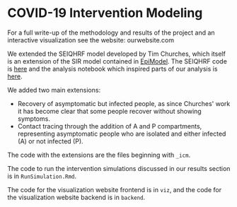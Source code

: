 # COVID-19 Intervention Modeling

For a full write-up of the methodology and results of the project and an interactive visualization see the website: ourwebsite.com  

We extended the SEIQHRF model developed by Tim Churches, which itself is an extension of the SIR model contained in [EpiModel](https://www.epimodel.org/). The SEIQHRF code is [here](https://gist.github.com/timchurches/92073d0ea75cfbd387f91f7c6e624bd7) and the analysis notebook which inspired parts of our analysis is [here](https://gist.github.com/timchurches/ce8858ae1e572153a54271bd52deb9c3).

We added two main extensions:  
* Recovery of asymptomatic but infected people, as since Churches' work it has become clear that some people recover without showing symptoms. 
* Contact tracing through the addition of A and P compartments, representing asymptomatic people who are isolated and either infected (A) or not infected (P).

The code with the extensions are the files beginning with `_icm`.  

The code to run the intervention simulations discussed in our results section is in `RunSimulation.Rmd`.  

The code for the visualization website frontend is in `viz`, and the code for the visualization website backend is in `backend`.
